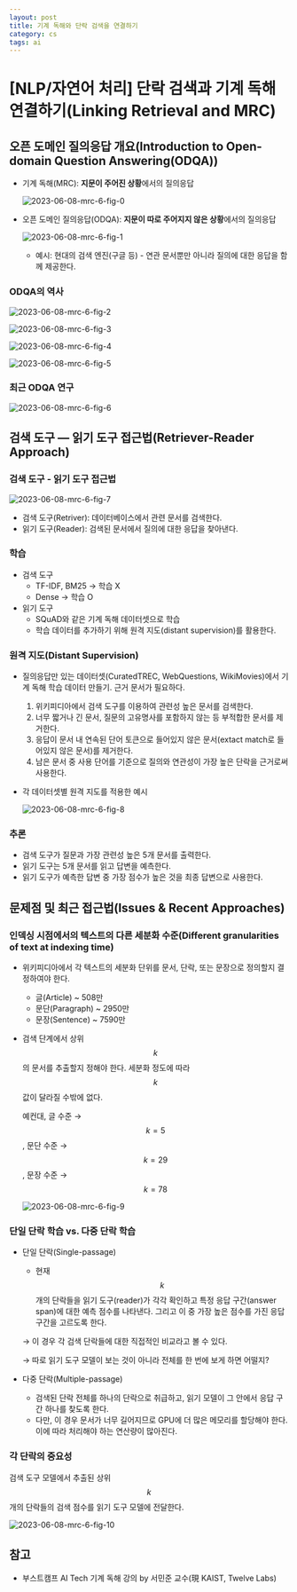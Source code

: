 ```yaml
---
layout: post
title: 기계 독해와 단락 검색을 연결하기
category: cs
tags: ai
---
```


# [NLP/자연어 처리] 단락 검색과 기계 독해 연결하기(Linking Retrieval and MRC)

## 오픈 도메인 질의응답 개요(Introduction to Open-domain Question Answering(ODQA))

- 기계 독해(MRC): **지문이 주어진 상황**에서의 질의응답
    
    ![2023-06-08-mrc-6-fig-0](../../../assets/img/mrc/2023-06-08-mrc-6-fig-0.png)
    
- 오픈 도메인 질의응답(ODQA): **지문이 따로 주어지지 않은 상황**에서의 질의응답
    
    ![2023-06-08-mrc-6-fig-1](../../../assets/img/mrc/2023-06-08-mrc-6-fig-1.png)
    
    - 예시: 현대의 검색 엔진(구글 등) - 연관 문서뿐만 아니라 질의에 대한 응답을 함께 제공한다.

### ODQA의 역사

![2023-06-08-mrc-6-fig-2](../../../assets/img/mrc/2023-06-08-mrc-6-fig-2.png)

![2023-06-08-mrc-6-fig-3](../../../assets/img/mrc/2023-06-08-mrc-6-fig-3.png)

![2023-06-08-mrc-6-fig-4](../../../assets/img/mrc/2023-06-08-mrc-6-fig-4.png)

![2023-06-08-mrc-6-fig-5](../../../assets/img/mrc/2023-06-08-mrc-6-fig-5.png)

### 최근 ODQA 연구

![2023-06-08-mrc-6-fig-6](../../../assets/img/mrc/2023-06-08-mrc-6-fig-6.png)

## 검색 도구 — 읽기 도구 접근법(Retriever-Reader Approach)

### 검색 도구 - 읽기 도구 접근법

![2023-06-08-mrc-6-fig-7](../../../assets/img/mrc/2023-06-08-mrc-6-fig-7.png)

- 검색 도구(Retriver): 데이터베이스에서 관련 문서를 검색한다.
- 읽기 도구(Reader): 검색된 문서에서 질의에 대한 응답을 찾아낸다.

### 학습

- 검색 도구
    - TF-IDF, BM25 → 학습 X
    - Dense → 학습 O
- 읽기 도구
    - SQuAD와 같은 기계 독해 데이터셋으로 학습
    - 학습 데이터를 추가하기 위해 원격 지도(distant supervision)를 활용한다.

### 원격 지도(Distant Supervision)

- 질의응답만 있는 데이터셋(CuratedTREC, WebQuestions, WikiMovies)에서 기계 독해 학습 데이터 만들기. 근거 문서가 필요하다.
    1. 위키피디아에서 검색 도구를 이용하여 관련성 높은 문서를 검색한다.
    2. 너무 짧거나 긴 문서, 질문의 고유명사를 포함하지 않는 등 부적합한 문서를 제거한다.
    3. 응답이 문서 내 연속된 단어 토큰으로 들어있지 않은 문서(extact match로 들어있지 않은 문서)를 제거한다.
    4. 남은 문서 중 사용 단어를 기준으로 질의와 연관성이 가장 높은 단락을 근거로써 사용한다.
- 각 데이터셋별 원격 지도를 적용한 예시
    
    ![2023-06-08-mrc-6-fig-8](../../../assets/img/mrc/2023-06-08-mrc-6-fig-8.png)
    

### 추론

- 검색 도구가 질문과 가장 관련성 높은 5개 문서를 출력한다.
- 읽기 도구는 5개 문서를 읽고 답변을 예측한다.
- 읽기 도구가 예측한 답변 중 가장 점수가 높은 것을 최종 답변으로 사용한다.

## 문제점 및 최근 접근법(Issues & Recent Approaches)

### 인덱싱 시점에서의 텍스트의 다른 세분화 수준(Different granularities of text at indexing time)

- 위키피디아에서 각 텍스트의 세분화 단위를 문서, 단락, 또는 문장으로 정의할지 결정하여야 한다.
    - 글(Article) ~ 508만
    - 문단(Paragraph) ~ 2950만
    - 문장(Sentence) ~ 7590만
- 검색 단계에서 상위 $$k$$의 문서를 추출할지 정해야 한다. 세분화 정도에 따라 $$k$$값이 달라질 수밖에 없다.
    
    예컨대, 글 수준 → $$k=5$$, 문단 수준 → $$k=29$$, 문장 수준 → $$k=78$$
    
    ![2023-06-08-mrc-6-fig-9](../../../assets/img/mrc/2023-06-08-mrc-6-fig-9.png)
    

### 단일 단락 학습 vs. 다중 단락 학습

- 단일 단락(Single-passage)
    - 현재 $$k$$개의 단락들을 읽기 도구(reader)가 각각 확인하고 특정 응답 구간(answer span)에 대한 예측 점수를 나타낸다. 그리고 이 중 가장 높은 점수를 가진 응답 구간을 고르도록 한다.
    
    → 이 경우 각 검색 단락들에 대한 직접적인 비교라고 볼 수 있다.
    
    → 따로 읽기 도구 모델이 보는 것이 아니라 전체를 한 번에 보게 하면 어떨지?
    
- 다중 단락(Multiple-passage)
    - 검색된 단락 전체를 하나의 단락으로 취급하고, 읽기 모델이 그 안에서 응답 구간 하나를 찾도록 한다.
    - 다만, 이 경우 문서가 너무 길어지므로 GPU에 더 많은 메모리를 할당해야 한다. 이에 따라 처리해야 하는 연산량이 많아진다.

### 각 단락의 중요성

검색 도구 모델에서 추출된 상위 $$k$$개의 단락들의 검색 점수를 읽기 도구 모델에 전달한다.

![2023-06-08-mrc-6-fig-10](../../../assets/img/mrc/2023-06-08-mrc-6-fig-10.png)

## 참고

- 부스트캠프 AI Tech 기계 독해 강의 by 서민준 교수(現 KAIST, Twelve Labs)